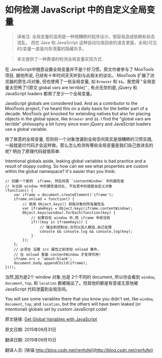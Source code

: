 如何检测 JavaScript 中的自定义全局变量
==

> 译者注: 全局变量的滥用是一种很糟糕的程序设计。很容易造成依赖和状态混乱。 而在 Java 和 JavaScript 这种自动垃圾回收的语言里面，全局(可见的)变量一直是内存泄露的隐藏杀手。

>  本文提供了一种靠谱的检测全局变量实现方式.

在 JavaScript中随意设置全局变量并不是个好习惯。原文作者参与了 MooTools 项目, 据他所说, 已经有十年时间天天听到与此相关的谈论。 MooTools 扩展了浏览器的原生JS对象, 但也使用了一些全局变量, 如 `Browser` 和 `$$`。我觉得 "全局变量太恐怖了!(原文 global vars are terrible)" , 有点无奈的是, jQuery 和 JavaScript loaders 都用了至少一个全局变量。


JavaScript globals are considered bad.  And as a contributor to the MooTools project, I've heard this on a daily basis for the better part of a decade.  MooTools got knocked for extending natives but also for placing objects in the global space, like `Browser` and `$$`.  I find the "global vars are terrible" philosophy a bit funny since even jQuery and JavaScript loaders use a global variable.


除了故意的全局变量, 否则将一个对象泄漏到全局空间其实是很糟糕的习惯实践, 一般就是烂代码才会这样做。那么怎么检测有哪些全局变量是我们自己放进去的呢? 明白了原理代码就很简单:


Intentional globals aside, leaking global variables is bad practice and a result of sloppy coding.  So how can we see what properties are custom within the global namespace?  It's easier than you think:

	
	// 创建一个新的  iframe, 然后将其 `contentWindow` 中的属性值
	// 与当前 window 中的属性值对比, 不在其中的就是自定义对象
	(function() {
		var iframe = document.createElement('iframe');
		iframe.onload = function() {
			// 使用 Object.keys() 获取对象的所有属性名 
			var iframeKeys = Object.keys(iframe.contentWindow);
			Object.keys(window).forEach(function(key) {
				// 如果存在 window 中,而 iframe 中却没有
				if(!(key in iframeKeys)) {
					// 输出到控制台,也可以加入数组,自己处理
					console && console.log && console.log(key);
				}
			});
		};
		// 必须在 设置 src 属性之前添加 onload 事件。
		// 在 onload 里面 contentWindow 才变得可用! 
		iframe.src = 'about:blank';
		document.body.appendChild(iframe);
	})();


当然,因为是2个 window 对象,也是 2个不同的 document, 所以你会看到 `window`, `document`, `top`, 和 `location` 都被输出了。但其他的都是有意或无意地被 JavaScript 代码泄露到全局空间。

You will see some variables there that you know you didn't set, like `window`, `document`, `top`, and `location`, but the others will have been leaked (or intentional) globals set by custom JavaScript code!



原文链接: [Get Global Variables with JavaScript](http://davidwalsh.name/global-variables-javascript)

原文日期: 2015年08月31日

翻译日期: 2015年09月10日

翻译人员: [铁锚 http://blog.csdn.net/renfufei](http://blog.csdn.net/renfufei)
